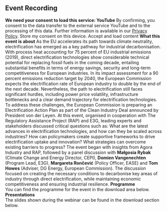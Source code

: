 ##  Event Recording 
**We need your consent to load this service: YouTube**
By confirming, you consent to the data transfer to the external service YouTube and to the processing of this data. Further information is available in our [Privacy Policy](https://www.agora-industry.org/privacy-policy).
Store my consent on this device.
Accept and load content
**What this event is about**
As the EU accelerates its path towards climate neutrality, electrification has emerged as a key pathway for industrial decarbonisation. With process heat accounting for 75 percent of EU industrial emissions (2019), direct electrification technologies show considerable technical potential for replacing fossil fuels in the coming decade, entailing substantial benefits in terms of energy savings, security and long-term competitiveness for European industries.
In its impact assessment for a 90 percent emissions reduction target by 2040, the European Commission expects the electrification rate of European industry to double by the end of the next decade. Nevertheless, the path to electrification still faces significant hurdles, including power price volatility, infrastructure bottlenecks and a clear demand trajectory for electrification technologies. To address these challenges, the European Commission is preparing an Electrification Action Plan as part of the Clean Industry Deal announced by President von der Leyen. 
At this event, organised in cooperation with The Regulatory Assistance Project (RAP) and E3G, leading experts and stakeholders discussed critical questions such as: What are the latest advances in electrification technologies, and how can they be scaled across industries? How can policymakers create supportive frameworks to drive electrification uptake and innovation? What strategies can overcome existing barriers to progress?
The event began with insights from Agora Industry and RAP, followed by a panel discussion with **Małgosia Rybak** (Climate Change and Energy Director, CEPI), **Domien Vangenechten** (Program Lead, E3G), **Margareta Rončević** (Policy Officer, EASE) and **Tom Howes** (Adviser, DG Energy, European Commission). The discussion focused on creating the necessary conditions to decarbonise key areas of industry through direct electrification, while maintaining economic competitiveness and ensuring industrial resilience.
**Programme**  
You can find the programme for the event in the download area below.
**Presentations**  
The slides shown during the webinar can be found in the download section below.